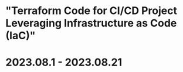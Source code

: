 # "Terraform Code for CI/CD Project Leveraging Infrastructure as Code (IaC)"
# 2023.08.1 - 2023.08.21
